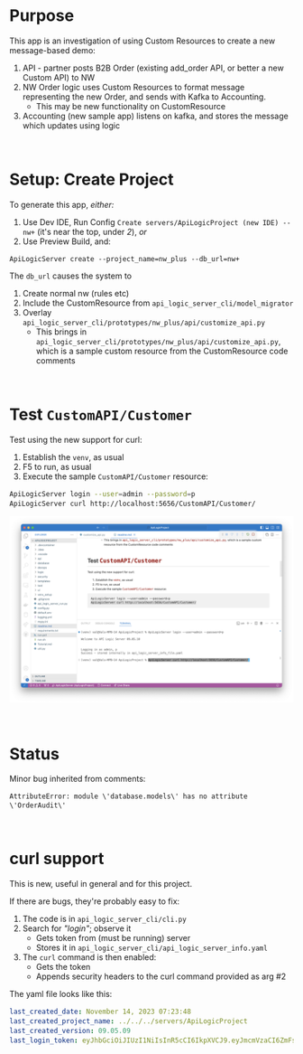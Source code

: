 # Purpose

This app is an investigation of using Custom Resources to create a new message-based demo:

1. API - partner posts B2B Order (existing add_order API, or better a new Custom API) to NW
2. NW Order logic uses Custom Resources to format message representing the new Order, and sends with Kafka to Accounting.
    * This may be new functionality on CustomResource
3. Accounting (new sample app) listens on kafka, and stores the message which updates <whatever> using logic

&nbsp;

# Setup: Create Project

To generate this app, *either:*

1. Use Dev IDE, Run Config `Create servers/ApiLogicProject (new IDE) -- nw+` (it's near the top, under *2*), *or*
2. Use Preview Build, and:

```
ApiLogicServer create --project_name=nw_plus --db_url=nw+
```

The `db_url` causes the system to

1. Create normal nw (rules etc)
2. Include the CustomResource from `api_logic_server_cli/model_migrator`
3. Overlay `api_logic_server_cli/prototypes/nw_plus/api/customize_api.py`
    * This brings in `api_logic_server_cli/prototypes/nw_plus/api/customize_api.py`, which is a sample custom resource from the CustomResource code comments

&nbsp;

# Test `CustomAPI/Customer`

Test using the new support for curl:

1. Establish the `venv`, as usual
2. F5 to run, as usual
3. Execute the sample `CustomAPI/Customer` resource:

```bash
ApiLogicServer login --user=admin --password=p
ApiLogicServer curl http://localhost:5656/CustomAPI/Customer/
```

![run](images/test-with-curl.png)

&nbsp;

# Status

Minor bug inherited from comments: 

```log
AttributeError: module \'database.models\' has no attribute \'OrderAudit\'
```

&nbsp;

# curl support

This is new, useful in general and for this project.

If there are bugs, they're probably easy to fix:

1. The code is in `api_logic_server_cli/cli.py`
2. Search for *"login"*; observe it
    * Gets token from (must be running) server
    * Stores it in `api_logic_server_cli/api_logic_server_info.yaml` 
3. The `curl` command is then enabled:
    * Gets the token
    * Appends security headers to the curl command provided as arg #2

The yaml file looks like this:

```yaml
last_created_date: November 14, 2023 07:23:48
last_created_project_name: ../../../servers/ApiLogicProject
last_created_version: 09.05.09
last_login_token: eyJhbGciOiJIUzI1NiIsInR5cCI6IkpXVCJ9.eyJmcmVzaCI6ZmFsc2UsImlhdCI6MTY5OTkzMTc3MSwianRpIjoiMzE2YmIzZGYtYTkwNC00NTI4LTg5ZTMtM2I1ODY0OGY5YjdjIiwidHlwZSI6ImFjY2VzcyIsInN1YiI6ImFkbWluIiwibmJmIjoxNjk5OTMxNzcxLCJleHAiOjE2OTk5NDUwOTF9.xNKG4UxyNCN8-QyNNQWmAl3w3CZUVUnS2zqkZtmj59M
```